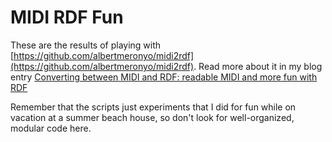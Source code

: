 # MIDI RDF Fun

These are the results of playing with [https://github.com/albertmeronyo/midi2rdf](https://github.com/albertmeronyo/midi2rdf). Read more about it in my blog entry [Converting between MIDI and RDF: readable MIDI and more fun with RDF](*******)

Remember that the scripts just experiments that I did for fun while on vacation at a summer beach house, so don't look for well-organized, modular code here. 